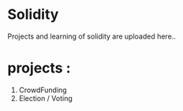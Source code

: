 # Solidity

Projects and learning of solidity are uploaded here..

# projects : 
 1. CrowdFunding
 2. Election / Voting
